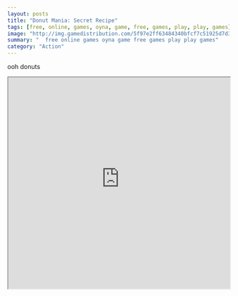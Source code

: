 ```yaml
---
layout: posts
title: "Donut Mania: Secret Recipe"
tags: [free, online, games, oyna, game, free, games, play, play, games]
image: "http://img.gamedistribution.com/5f97e2ff63484340bfcf7c51925d7d37.jpg"
summary: "  free online games oyna game free games play play games"
category: "Action"
---
```


ooh donuts

<iframe width="100%" height="480px;" src="http://flash.gamedistribution.com?game=5f97e2ff63484340bfcf7c51925d7d37"></iframe>